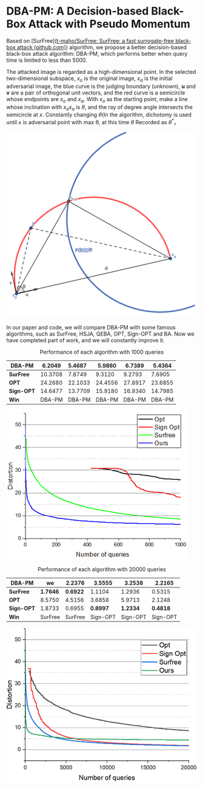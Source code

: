 # DBA-PM:  A Decision-based Black-Box Attack with Pseudo Momentum

Based on [SurFree]([t-maho/SurFree: SurFree: a fast surrogate-free black-box attack (github.com)](https://github.com/t-maho/SurFree)) algorithm, we propose a better decision-based black-box attack algorithm: DBA-PM, which performs better when query time is limited to less than 5000.

The attacked image is regarded as a high-dimensional point. In the selected two-dimensional subspace, $x_o$ is the original image, $x_a$ is the initial adversarial image, the blue curve is the judging boundary (unknown), $\pmb{u}$ and $\pmb{v}$ are a pair of orthogonal unit vectors, and the red curve is a semicircle whose endpoints are $x_o$ and $x_a$. With $x_o$ as the starting point, make a line whose inclination with $x_ox_a$ is $\theta$, and the ray of degree angle intersects the semicircle at $x$. Constantly changing $\theta$(In the algorithm, dichotomy is used until $x$ is adversarial point with max θ, at this time $\theta$ Recorded as $\theta^*$。

![basic principle](https://github.com/TongKangheng/Images/blob/main/DBA-PM_basis.png?raw=true)

In our paper and code, we will compare DBA-PM with some famous algorithms, such as SurFree, HSJA, QEBA, OPT, Sign-OPT and BA. Now we have completed part of work, and we will constantly improve it.

<center>Performance of each algorithm with 1000 queries
</center>

| **DBA-PM**   | **6.2049** | **5.4687** | **5.9860** | **6.7389** | **5.4364** |
| ------------ | ---------- | :--------- | ---------- | ---------- | ---------- |
| **SurFree**  | 10.3708    | 7.8749     | 9.3120     | 9.2793     | 7.6905     |
| **OPT**      | 24.2680    | 22.1033    | 24.4556    | 27.8917    | 23.6855    |
| **Sign-OPT** | 14.6477    | 13.7709    | 15.9180    | 16.9340    | 14.7985    |
| **Win**      | DBA-PM     | DBA-PM     | DBA-PM     | DBA-PM     | DBA-PM     |

![Average1000](https://github.com/TongKangheng/Images/blob/main/Average1000.png?raw=true)

<center>Performance of each algorithm with 20000 queries
</center>

| **DBA-PM**   | we         | 2.2376     | 3.5555     | 3.2538     | 2.2165     |
| ------------ | ---------- | ---------- | ---------- | ---------- | ---------- |
| **SurFree**  | **1.7646** | **0.6922** | 1.1104     | 1.2936     | 0.5315     |
| **OPT**      | 8.5750     | 4.5156     | 3.6858     | 5.9713     | 2.1248     |
| **Sign-OPT** | 1.8733     | 0.6955     | **0.8997** | **1.2334** | **0.4818** |
| **Win**      | SurFree    | SurFree    | Sign-OPT   | Sign-OPT   | Sign-OPT   |

![Average20000](https://github.com/TongKangheng/Images/blob/main/Average20000.png?raw=true)